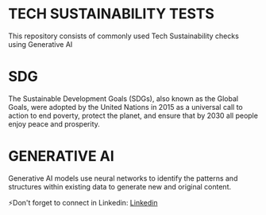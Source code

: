 # TECH SUSTAINABILITY TESTS
This repository consists of commonly used Tech Sustainability checks using Generative AI

# SDG
The Sustainable Development Goals (SDGs), also known as the Global Goals, were adopted by the United Nations in 2015 as a universal call to action to end poverty, protect the planet, and ensure that by 2030 all people enjoy peace and prosperity.

# GENERATIVE AI
Generative AI models use neural networks to identify the patterns and structures within existing data to generate new and original content.

⚡Don't forget to connect in Linkedin:
[Linkedin ](https://www.linkedin.com/in/narayananpalani/)



